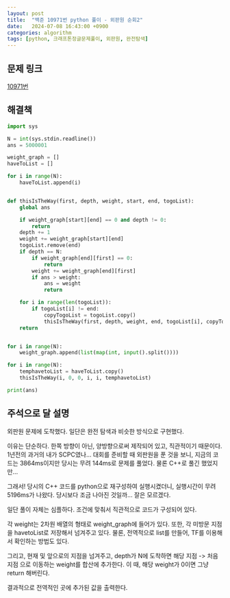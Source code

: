 ```yaml
---
layout: post
title:  "백준 10971번 python 풀이 - 외판원 순회2"
date:   2024-07-08 16:43:00 +0900
categories: algorithm
tags: [python, 크래프톤정글문제풀이, 외판원, 완전탐색]
---
```


## 문제 링크
[10971번](https://www.acmicpc.net/problem/10971)

## 해결책
```python
import sys

N = int(sys.stdin.readline())
ans = 5000001

weight_graph = []
haveToList = []

for i in range(N):
    haveToList.append(i)


def thisIsTheWay(first, depth, weight, start, end, togoList):
    global ans

    if weight_graph[start][end] == 0 and depth != 0:
        return
    depth += 1
    weight += weight_graph[start][end]
    togoList.remove(end)
    if depth == N:
        if weight_graph[end][first] == 0:
            return
        weight += weight_graph[end][first]
        if ans > weight:
            ans = weight
            return

    for i in range(len(togoList)):
        if togoList[i] != end:
            copyTogoList = togoList.copy()
            thisIsTheWay(first, depth, weight, end, togoList[i], copyTogoList)
    return


for i in range(N):
    weight_graph.append(list(map(int, input().split())))

for i in range(N):
    temphavetoList = haveToList.copy()
    thisIsTheWay(i, 0, 0, i, i, temphavetoList)

print(ans)
```

## 주석으로 달 설명

외판원 문제에 도착했다.
일단은 완전 탐색과 비슷한 방식으로 구현했다.

이유는 단순하다. 한쪽 방향이 아닌, 양방향으로써 제작되어 있고, 직관적이기 때문이다.
1년전의 과거의 내가 SCPC였나... 대회를 준비할 때 외판원을 푼 것을 보니, 지금의 코드는 3864ms이지만 당시는 무려 144ms로 문제를 풀었다.
물론 C++로 풀긴 했었지만...

그래서! 당시의 C++ 코드를 python으로 재구성하여 실행시켰더니, 실행시간이 무려 5196ms가 나왔다.
당시보다 조금 나아진 것일까...
잘은 모르겠다.

일단 풀이 자체는 심플하다. 조건에 맞춰서 직관적으로 코드가 구성되어 있다.

각 weight는 2차원 배열의 형태로 weight_graph에 들어가 있다.
또한, 각 미방문 지점을 havetoList로 저장해서 넘겨주고 있다.
물론, 전역적으로 list를 만들어, TF를 이용해서 확인하는 방법도 있다.

그리고, 현재 및 앞으로의 지점을 넘겨주고, depth가 N에 도착하면 해당 지점 -> 처음 지점 으로 이동하는 weight를 합산에 추가한다. 이 때, 해당 weight가 0이면 그냥 return 해버린다.

결과적으로 전역적인 곳에 추가된 값을 출력한다.
